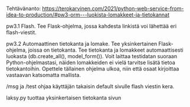 Tehtävänanto: https://terokarvinen.com/2021/python-web-service-from-idea-to-production/#pw3-orm---luokista-lomakkeet-ja-tietokannat

pw3.1 Flash. Tee Flask-ohjelma, jossa kahdesta linkistä voi lähettää eri flash-viestit.

pw3.2 Automaattinen tietokanta ja lomake. Tee yksinkertainen Flask-ohjelma, joissa on tietokanta. Tee tietokanta ja lomakkeet automaattisesti luokasta (db.create_all(), model_form()). Voit laittaa testidatan suoraan Python-ohjelmastasi, näiden lomakkeiden ei vielä tarvitse lisätä tietoa tietokantoihin. Opettele tällainen ohjelma ulkoa, niin että osaat kirjoittaa vastaavan katsomatta mallista.


/msg ja /test ohjaa käyttäjän takaisin default sivulle flash viestin kera.

laksy.py tuottaa yksinkertaisen tietokanta sivun

